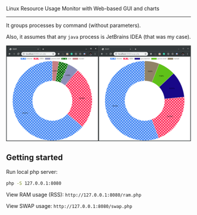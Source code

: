 Linux Resource Usage Monitor with Web-based GUI and charts

---

It groups processes by command (without parameters).

Also, it assumes that any `java` process is JetBrains IDEA (that was my case).

![Demo](demo.png "Demo")

## Getting started
Run local php server: 
```bash
php -S 127.0.0.1:8080
```

View RAM usage (RSS): `http://127.0.0.1:8080/ram.php`

View SWAP usage: `http://127.0.0.1:8080/swap.php`
